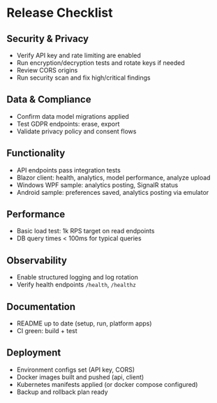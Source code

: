 # Release Checklist

## Security & Privacy
- Verify API key and rate limiting are enabled
- Run encryption/decryption tests and rotate keys if needed
- Review CORS origins
- Run security scan and fix high/critical findings

## Data & Compliance
- Confirm data model migrations applied
- Test GDPR endpoints: erase, export
- Validate privacy policy and consent flows

## Functionality
- API endpoints pass integration tests
- Blazor client: health, analytics, model performance, analyze upload
- Windows WPF sample: analytics posting, SignalR status
- Android sample: preferences saved, analytics posting via emulator

## Performance
- Basic load test: 1k RPS target on read endpoints
- DB query times < 100ms for typical queries

## Observability
- Enable structured logging and log rotation
- Verify health endpoints `/health`, `/healthz`

## Documentation
- README up to date (setup, run, platform apps)
- CI green: build + test

## Deployment
- Environment configs set (API key, CORS)
- Docker images built and pushed (api, client)
- Kubernetes manifests applied (or docker compose configured)
- Backup and rollback plan ready
